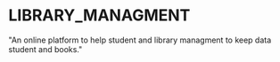 # LIBRARY_MANAGMENT
"An online platform to help student  and library managment to keep data student and books."
